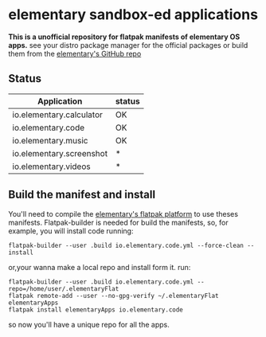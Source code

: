 # elementary sandbox-ed applications

**This is a unofficial repository for flatpak manifests of elementary OS apps.** see your distro package manager for the official packages or build them from the [elementary's GitHub repo](https://github.com/elementary)

## Status

| Application | status |
| --- | --- |
| io.elementary.calculator | OK |
| io.elementary.code | OK |
| io.elementary.music | OK |
| io.elementary.screenshot | * |
| io.elementary.videos | * |

## Build the manifest and install

You'll need to compile the [elementary's flatpak platform](https://github.com/elementary/flatpak-platform) to use theses manifests.
Flatpak-builder is needed for build the manifests, so, for example, you will install code running: 

`flatpak-builder --user .build io.elementary.code.yml --force-clean --install`

or,your wanna make a local repo and install form it. run:

```
flatpak-builder --user .build io.elementary.code.yml --repo=/home/user/.elementaryFlat
flatpak remote-add --user --no-gpg-verify ~/.elementaryFlat elementaryApps
flatpak install elementaryApps io.elementary.code
```
so now you'll have a unique repo for all the apps.
